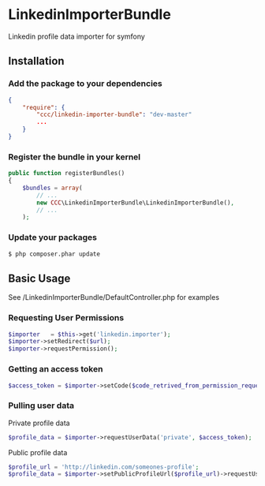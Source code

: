 LinkedinImporterBundle
======================

Linkedin profile data importer for symfony

Installation
------------

### Add the package to your dependencies

``` json
{
    "require": {
        "ccc/linkedin-importer-bundle": "dev-master"
        ...
    }
}
```

### Register the bundle in your kernel

``` php
public function registerBundles()
{
    $bundles = array(
        // ...
        new CCC\LinkedinImporterBundle\LinkedinImporterBundle(),
        // ...
    );
```

### Update your packages

``` bash
$ php composer.phar update
```

Basic Usage
-----
See /LinkedinImporterBundle/DefaultController.php for examples

### Requesting User Permissions

``` php
$importer	= $this->get('linkedin.importer');
$importer->setRedirect($url);
$importer->requestPermission();
```

### Getting an access token

``` php
$access_token = $importer->setCode($code_retrived_from_permission_request)->requestAccessToken();
```

### Pulling user data

Private profile data
``` php
$profile_data = $importer->requestUserData('private', $access_token);
```

Public profile data
``` php
$profile_url = 'http://linkedin.com/someones-profile';
$profile_data = $importer->setPublicProfileUrl($profile_url)->requestUserData('public', $access_token);
```
